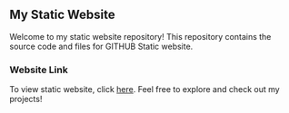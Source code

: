 ## My Static Website

Welcome to my static website repository! This repository contains the source code and files for GITHUB Static website.

### Website Link

To view static website, click [here](https://selflove7.github.io/my-static-website/). Feel free to explore and check out my projects!

